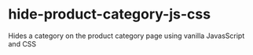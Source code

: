 # hide-product-category-js-css
Hides a category on the product category page using vanilla JavasScript and CSS


